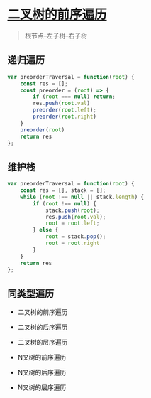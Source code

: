 # [二叉树的前序遍历](https://leetcode-cn.com/problems/binary-tree-preorder-traversal/)

> 根节点–左子树–右子树

## 递归遍历

```js
var preorderTraversal = function(root) {
    const res = [];
    const preorder = (root) => {
        if (root === null) return;
        res.push(root.val)
        preorder(root.left);
        preorder(root.right)
    }
    preorder(root)
    return res
};
```

## 维护栈

```js
var preorderTraversal = function(root) {
    const res = [], stack = [];
    while (root !== null || stack.length) {
        if (root !== null) {
            stack.push(root);
            res.push(root.val);
            root = root.left;
        } else {
            root = stack.pop();
            root = root.right
        }
    }
    return res
};
```



## 同类型遍历

- 二叉树的前序遍历

- 二叉树的后序遍历

- 二叉树的层序遍历
- N叉树的前序遍历
- N叉树的后序遍历
- N叉树的层序遍历